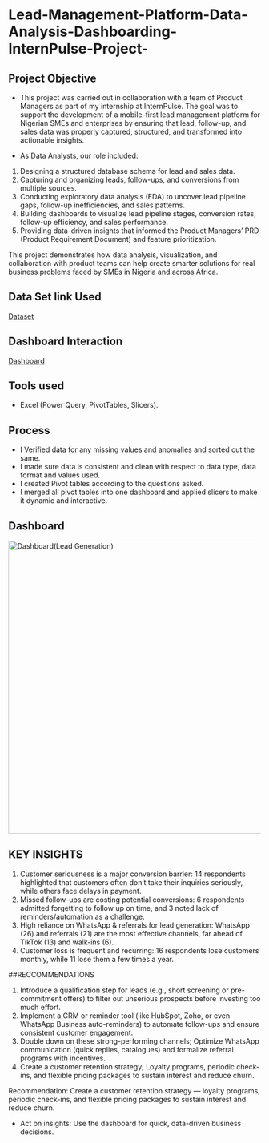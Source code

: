 # Lead-Management-Platform-Data-Analysis-Dashboarding-InternPulse-Project-
## Project Objective
- This project was carried out in collaboration with a team of Product Managers as part of my internship at InternPulse. The goal was to support the development of a mobile-first lead management platform for Nigerian SMEs and enterprises by ensuring that lead, follow-up, and sales data was properly captured, structured, and transformed into actionable insights.

- As Data Analysts, our role included:
1. Designing a structured database schema for lead and sales data.
2. Capturing and organizing leads, follow-ups, and conversions from multiple sources.
3. Conducting exploratory data analysis (EDA) to uncover lead pipeline gaps, follow-up inefficiencies, and sales patterns.
4. Building dashboards to visualize lead pipeline stages, conversion rates, follow-up efficiency, and sales performance.
5. Providing data-driven insights that informed the Product Managers’ PRD (Product Requirement Document) and feature prioritization.

This project demonstrates how data analysis, visualization, and collaboration with product teams can help create smarter solutions for real business problems faced by SMEs in Nigeria and across Africa.
## Data Set link Used
[Dataset](https://github.com/Haywhydave/Lead-Management-Platform-Data-Analysis-Dashboarding-InternPulse-Project-/blob/main/Survey%20Responses.xlsx)

## Dashboard Interaction
[Dashboard](https://github.com/Haywhydave/Lead-Management-Platform-Data-Analysis-Dashboarding-InternPulse-Project-/blob/main/Dashboard(Lead%20Generation).png)
## Tools used
-	Excel (Power Query, PivotTables, Slicers).
## Process
- I Verified data for any missing values and anomalies and sorted out the same.
- I made sure data is consistent and clean with respect to data type, data format and values used.
- I created Pivot tables according to the questions asked.
- I merged all pivot tables into one dashboard and applied slicers to make it dynamic and interactive.

## Dashboard
<img width="1118" height="585" alt="Dashboard(Lead Generation)" src="https://github.com/user-attachments/assets/8ce4a2ee-9069-4fff-afbb-611023c2d8ce" />

 
## KEY INSIGHTS
1. Customer seriousness is a major conversion barrier: 14 respondents highlighted that customers often don’t take their inquiries seriously, while others face delays in payment.
2. Missed follow-ups are costing potential conversions: 6 respondents admitted forgetting to follow up on time, and 3 noted lack of reminders/automation as a challenge.
3. High reliance on WhatsApp & referrals for lead generation: WhatsApp (26) and referrals (21) are the most effective channels, far ahead of TikTok (13) and walk-ins (6).
4. Customer loss is frequent and recurring: 16 respondents lose customers monthly, while 11 lose them a few times a year.

##RECCOMMENDATIONS
1. Introduce a qualification step for leads (e.g., short screening or pre-commitment offers) to filter out unserious prospects before investing too much effort.
2. Implement a CRM or reminder tool (like HubSpot, Zoho, or even WhatsApp Business auto-reminders) to automate follow-ups and ensure consistent customer engagement.
3. Double down on these strong-performing channels; Optimize WhatsApp communication (quick replies, catalogues) and formalize referral programs with incentives.
4. Create a customer retention strategy; Loyalty programs, periodic check-ins, and flexible pricing packages to sustain interest and reduce churn.

Recommendation: Create a customer retention strategy — loyalty programs, periodic check-ins, and flexible pricing packages to sustain interest and reduce churn.
- Act on insights: Use the dashboard for quick, data-driven business decisions.

